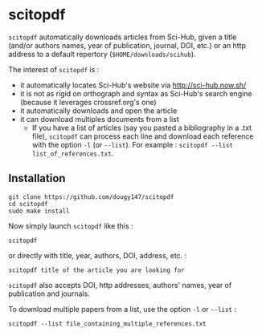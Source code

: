 # scitopdf

`scitopdf` automatically downloads articles from Sci-Hub, given a title (and/or authors names, year of publication, journal, DOI, etc.) or an http address to a default repertory (`$HOME/downloads/scihub`).

The interest of `scitopdf` is :
- it automatically locates Sci-Hub's website via http://sci-hub.now.sh/
- it is not as rigid on orthograph and syntax as Sci-Hub's search engine (because it leverages crossref.org's one)
- it automatically downloads and open the article
- it can download multiples documents from a list
	* If you have a list of articles (say you pasted a bibliography in a .txt file), `scitopdf` can process each line and download each reference with the option `-l` (or `--list`). For example : `scitopdf --list list_of_references.txt`.

## Installation

```
git clone https://github.com/dougy147/scitopdf
cd scitopdf
sudo make install
```
Now simply launch `scitopdf` like this :
```
scitopdf
```
or directly with title, year, authors, DOI, address, etc. :
```
scitopdf title of the article you are looking for
```

`scitopdf` also accepts DOI, http addresses, authors' names, year of publication and journals.

To download multiple papers from a list, use the option `-l` or `--list` :
```
scitopdf --list file_containing_multiple_references.txt
```
